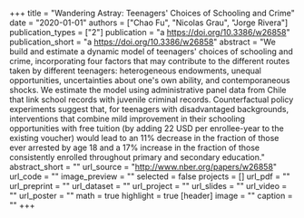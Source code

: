 +++
title = "Wandering Astray: Teenagers' Choices of Schooling and Crime"
date = "2020-01-01"
authors = ["Chao Fu", "Nicolas Grau", "Jorge Rivera"]
publication_types = ["2"]
publication = "a https://doi.org/10.3386/w26858"
publication_short = "a https://doi.org/10.3386/w26858"
abstract = "We build and estimate a dynamic model of teenagers' choices of schooling and crime, incorporating four factors that may contribute to the different routes taken by different teenagers: heterogeneous endowments, unequal opportunities, uncertainties about one's own ability, and contemporaneous shocks. We estimate the model using administrative panel data from Chile that link school records with juvenile criminal records. Counterfactual policy experiments suggest that, for teenagers with disadvantaged backgrounds, interventions that combine mild improvement in their schooling opportunities with free tuition (by adding 22 USD per enrollee-year to the existing voucher) would lead to an 11% decrease in the fraction of those ever arrested by age 18 and a 17% increase in the fraction of those consistently enrolled throughout primary and secondary education."
abstract_short = ""
url_source = "http://www.nber.org/papers/w26858"
url_code = ""
image_preview = ""
selected = false
projects = []
url_pdf = ""
url_preprint = ""
url_dataset = ""
url_project = ""
url_slides = ""
url_video = ""
url_poster = ""
math = true
highlight = true
[header]
image = ""
caption = ""
+++

